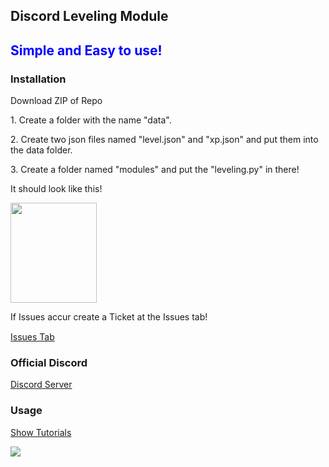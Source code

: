 <h2>Discord Leveling Module</h2>

<h2 style="color: blue;">Simple and Easy to use!</h2>

<h3>Installation</h3>
<p> Download ZIP of Repo </p>
<p>1. Create a folder with the name "data".</p>
<p>2. Create two json files named "level.json" and "xp.json" and put them into the data folder.</p>
<p>3. Create a folder named "modules" and put the "leveling.py" in there!</p>

<p>It should look like this!</p>

<img src='https://www.linkpicture.com/q/leveling.py-babycodez5k-Bot-Visual-Studio-Code-18.02.2022-14_19_51.png' type='image' width="138" height="160">

<p>If Issues accur create a Ticket at the Issues tab!</p>
<p style="margin-top: 15px;"><a href="https://github.com/LopeKinz/discord-leveling-module/issues" title="">Issues Tab</a></p>

<h3>Official Discord</h3>

<p style="margin-top: 15px;"><a href="https://discord.gg/VSjF8N7rHp" title="">Discord Server</a></p>

<h3>Usage</h3>

<p style="margin-top: 15px;"><a href="https://github.com/LopeKinz/discord-leveling-module/tree/main/tutorials" title="">Show Tutorials</a></p>


<img  src="https://mk0droplrg5q83m5xg0r.kinstacdn.com/wp-content/uploads/2020/08/Discord-level-up-1200x400.png"/>





